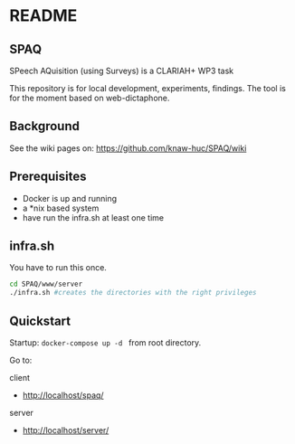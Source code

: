 # README 

## SPAQ

SPeech AQuisition (using Surveys) is a CLARIAH+ WP3 task

This repository is for local development, experiments, findings.
The tool is for the moment based on web-dictaphone.

## Background

See the wiki pages on:
https://github.com/knaw-huc/SPAQ/wiki

## Prerequisites

* Docker is up and running
* a *nix based system
* have run the infra.sh at least one time

## infra.sh

You have to run this once.

```bash
cd SPAQ/www/server
./infra.sh #creates the directories with the right privileges
```

## Quickstart

Startup:  ```docker-compose up -d ``` from root directory.

Go to:

client
*    <http://localhost/spaq/>

server
*    <http://localhost/server/>

    
    


